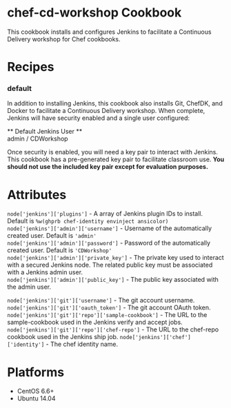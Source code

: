 # chef-cd-workshop Cookbook

This cookbook installs and configures Jenkins to facilitate a Continuous
Delivery workshop for Chef cookbooks.

# Recipes
### default
In addition to installing Jenkins, this cookbook also installs Git, ChefDK, and
Docker to facilitate a Continuous Delivery workshop.  When complete, Jenkins
will have security enabled and a single user configured:

** Default Jenkins   User **  
admin / CDWorkshop

Once security is enabled, you will need a key pair to interact with
Jenkins.  This cookbook has a pre-generated key pair to facilitate classroom
use.  **You should not use the included key pair except for evaluation
purposes.**


# Attributes

`node['jenkins']['plugins']` - A array of Jenkins plugin IDs to install.
Default is `%w(ghprb chef-identity envinject ansicolor)`  
`node['jenkins']['admin']['username']` - Username of the automatically created
user.  Default is `'admin'`  
`node['jenkins']['admin']['password']` - Password of the automatically created
user.  Default is `'CDWorkshop'`  
`node['jenkins']['admin']['private_key']` - The private key used to interact with
a secured Jenkins node.  The related public key must be associated with a
Jenkins admin user.  
`node['jenkins']['admin']['public_key']` - The public key associated with the
admin user.

`node['jenkins']['git']['username']` - The git account username.
`node['jenkins']['git']['oauth_token']` - The git account OAuth token.
`node['jenkins']['git']['repo']['sample-cookbook']` - The URL to the sample-cookbook  used in the Jenkins verify and accept jobs.
`node['jenkins']['git']['repo']['chef-repo']` - The URL to the chef-repo cookbook used in the Jenkins ship job.
`node['jenkins']['chef']['identity']` - The chef identity name.

# Platforms
- CentOS 6.6+
- Ubuntu 14.04

